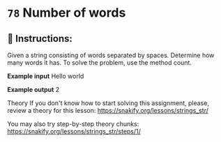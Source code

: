  # `78` Number of words

## 📝 Instructions:

Given a string consisting of words separated by spaces. Determine how many words it has. To solve the problem, use the method count.

**Example input**
Hello world

**Example output**
2

Theory
If you don't know how to start solving this assignment, please, review a theory for this lesson:
https://snakify.org/lessons/strings_str/ 

You may also try step-by-step theory chunks:
https://snakify.org/lessons/strings_str/steps/1/